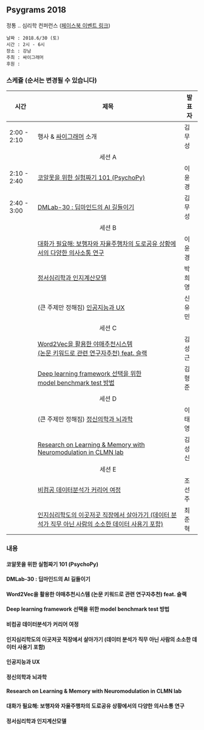 ## Psygrams 2018

정통 .. 심리학 컨퍼런스 ([페이스북 이벤트 링크](https://www.facebook.com/events/590394521317191/))

```
날짜 : 2018.6/30 (토)
시간 : 2시 - 6시
장소 : 강남
주최 : 싸이그래머
후원 : 
```

### 스케쥴 (순서는 변경될 수 있습니다)

|시간| 제목  |  발표자  |
|---|---|---|
| 2:00 - 2:10  | 행사 & [싸이그래머](https://www.facebook.com/groups/psygrammer/) 소개  | 김무성  |
|| <center>세션 A</center> ||
| 2:10 - 2:40 | [코알못을 위한 실험짜기 101 (PsychoPy)](#코알못을-위한-실험짜기-101-psychopy)  | 이윤경  |   
| 2:40 - 3:00 | [DMLab-30 : 딥마인드의 AI 길들이기](#dmlab-30--딥마인드의-ai-길들이기)   | 김무성  |    
|| <center>세션 B</center> ||
|   | [대화가 필요해: 보행자와 자율주행차의 도로공유 상황에서의 다양한 의사소통 연구](#대화가-필요해-보행자와-자율주행차의-도로공유-상황에서의-다양한-의사소통-연구) | 이윤경  |
|   | [정서심리학과 인지계산모델](#정서심리학과-인지계산모델) | 박희영  |
|   | (큰 주제만 정해짐) [인공지능과 UX](#인공지능과-ux) | 신유민  |
|| <center>세션 C</center> ||
|   | [Word2Vec을 활용한 야매추천시스템<br>(논문 키워드로 관련 연구자추천) feat. 슬랙](#word2vec을-활용한-야매추천시스템-논문-키워드로-관련-연구자추천-feat-슬랙)   | 김성근 |   
|   | [Deep learning framework 선택을 위한 <br>model benchmark test 방법](#deep-learning-framework-선택을-위한-model-benchmark-test-방법)   | 김형준 | 
|| <center>세션 D</center> ||
|   | (큰 주제만 정해짐) [정신의학과 뇌과학](#정신의학과-뇌과학)  | 이태영  |
|   | [Research on Learning & Memory with Neuromodulation in CLMN lab](#research-on-learning--memory-with-neuromodulation-in-clmn-lab)  | 김성신  |
|| <center>세션 E</center> ||
|   | [비컴공 데이터분석가 커리어 여정](#비컴공-데이터분석가-커리어-여정)  | 조선주  |
|   | [인지심리학도의 이곳저곳 직장에서 살아가기 (데이터 분석가 직무 아닌 사람의 소소한 데이터 사용기 포함)](#인지심리학도의-이곳저곳-직장에서-살아가기-데이터-분석가-직무-아닌-사람의-소소한-데이터-사용기-포함)  | 최준혁  |




### 내용

#### 코알못을 위한 실험짜기 101 (PsychoPy)


#### DMLab-30 : 딥마인드의 AI 길들이기


#### Word2Vec을 활용한 야매추천시스템 (논문 키워드로 관련 연구자추천) feat. 슬랙


#### Deep learning framework 선택을 위한 model benchmark test 방법

#### 비컴공 데이터분석가 커리어 여정

#### 인지심리학도의 이곳저곳 직장에서 살아가기 (데이터 분석가 직무 아닌 사람의 소소한 데이터 사용기 포함)

#### 인공지능과 UX 

#### 정신의학과 뇌과학 

#### Research on Learning & Memory with Neuromodulation in CLMN lab

#### 대화가 필요해: 보행자와 자율주행차의 도로공유 상황에서의 다양한 의사소통 연구

#### 정서심리학과 인지계산모델
